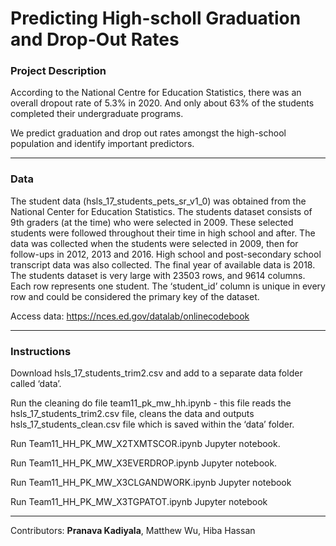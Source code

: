 # Predicting High-scholl Graduation and Drop-Out Rates

### Project Description

According to the National Centre for Education Statistics, there was an overall dropout rate of 5.3% in 2020. And only about 63% of the students completed their undergraduate programs. 

We predict graduation and drop out rates amongst the high-school population and identify important predictors. 

---

### Data

The student data (hsls_17_students_pets_sr_v1_0) was obtained from the National Center for Education Statistics. The students dataset consists of 9th graders (at the time) who were selected in 2009. These selected students were followed throughout their time in high school and after. The data was collected when the students were selected in 2009, then for follow-ups in 2012, 2013 and 2016. High school and post-secondary school transcript data was also collected. The final year of available data is 2018. The students dataset is very large with 23503 rows, and 9614 columns. Each row represents one student. The ‘student_id’ column is unique in every row and could be considered the primary key of the dataset.

Access data: https://nces.ed.gov/datalab/onlinecodebook

---

### Instructions

Download hsls_17_students_trim2.csv and add to a separate data folder called ‘data’.

Run the cleaning do file team11_pk_mw_hh.ipynb - this file reads the hsls_17_students_trim2.csv file, cleans the data and outputs hsls_17_students_clean.csv file which is saved within the ‘data’ folder.

Run Team11_HH_PK_MW_X2TXMTSCOR.ipynb Jupyter notebook.

Run Team11_HH_PK_MW_X3EVERDROP.ipynb Jupyter notebook.

Run Team11_HH_PK_MW_X3CLGANDWORK.ipynb Jupyter notebook

Run Team11_HH_PK_MW_X3TGPATOT.ipynb Jupyter notebook

---

Contributors: **Pranava Kadiyala**, Matthew Wu, Hiba Hassan

